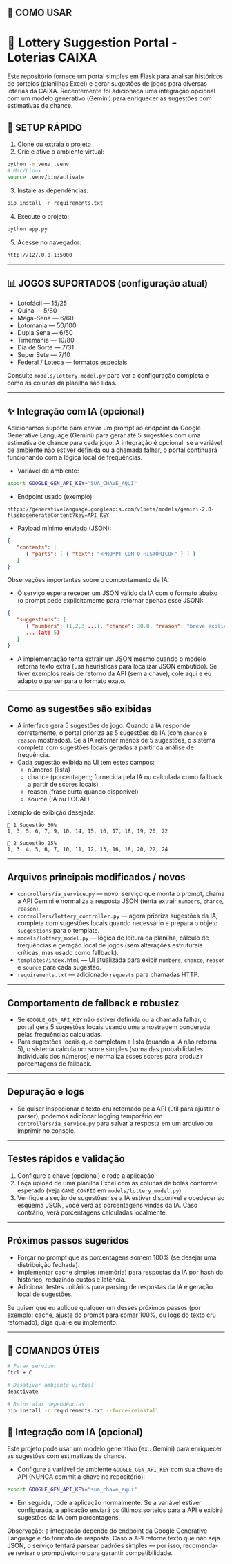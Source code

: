 ## 📁 COMO USAR

# 🎰 Lottery Suggestion Portal - Loterias CAIXA

Este repositório fornece um portal simples em Flask para analisar históricos de sorteios (planilhas Excel) e gerar sugestões de jogos para diversas loterias da CAIXA. Recentemente foi adicionada uma integração opcional com um modelo generativo (Gemini) para enriquecer as sugestões com estimativas de chance.

## 🚀 SETUP RÁPIDO

1. Clone ou extraia o projeto
2. Crie e ative o ambiente virtual:

```bash
python -m venv .venv
# Mac/Linux
source .venv/bin/activate
```

3. Instale as dependências:

```bash
pip install -r requirements.txt
```

4. Execute o projeto:

```bash
python app.py
```

5. Acesse no navegador:

```
http://127.0.0.1:5000
```

---

## 📊 JOGOS SUPORTADOS (configuração atual)

- Lotofácil — 15/25
- Quina — 5/80
- Mega-Sena — 6/60
- Lotomania — 50/100
- Dupla Sena — 6/50
- Timemania — 10/80
- Dia de Sorte — 7/31
- Super Sete — 7/10
- Federal / Loteca — formatos especiais

Consulte `models/lottery_model.py` para ver a configuração completa e como as colunas da planilha são lidas.

---

## ✨ Integração com IA (opcional)

Adicionamos suporte para enviar um prompt ao endpoint da Google Generative Language (Gemini) para gerar até 5 sugestões com uma estimativa de chance para cada jogo. A integração é opcional: se a variável de ambiente não estiver definida ou a chamada falhar, o portal continuará funcionando com a lógica local de frequências.

- Variável de ambiente:

```bash
export GOOGLE_GEN_API_KEY="SUA_CHAVE_AQUI"
```

- Endpoint usado (exemplo):

```
https://generativelanguage.googleapis.com/v1beta/models/gemini-2.0-flash:generateContent?key=API_KEY
```

- Payload mínimo enviado (JSON):

```json
{
   "contents": [
      { "parts": [ { "text": "<PROMPT COM O HISTÓRICO>" } ] }
   ]
}
```

Observações importantes sobre o comportamento da IA:

- O serviço espera receber um JSON válido da IA com o formato abaixo (o prompt pede explicitamente para retornar apenas esse JSON):

```json
{
   "suggestions": [
      { "numbers": [1,2,3,...], "chance": 30.0, "reason": "breve explicação" },
      ... (até 5)
   ]
}
```

- A implementação tenta extrair um JSON mesmo quando o modelo retorna texto extra (usa heurísticas para localizar JSON embutido). Se tiver exemplos reais de retorno da API (sem a chave), cole aqui e eu adapto o parser para o formato exato.

---

## Como as sugestões são exibidas

- A interface gera 5 sugestões de jogo. Quando a IA responde corretamente, o portal prioriza as 5 sugestões da IA (com `chance` e `reason` mostrados). Se a IA retornar menos de 5 sugestões, o sistema completa com sugestões locais geradas a partir da análise de frequência.
- Cada sugestão exibida na UI tem estes campos:
   - números (lista)
   - chance (porcentagem; fornecida pela IA ou calculada como fallback a partir de scores locais)
   - reason (frase curta quando disponível)
   - source (IA ou LOCAL)

Exemplo de exibição desejada:

```
🎲 1 Sugestão 30%
1, 3, 5, 6, 7, 9, 10, 14, 15, 16, 17, 18, 19, 20, 22

🎲 2 Sugestão 25%
1, 3, 4, 5, 6, 7, 10, 11, 12, 13, 16, 18, 20, 22, 24
```

---

## Arquivos principais modificados / novos

- `controllers/ia_service.py` — novo: serviço que monta o prompt, chama a API Gemini e normaliza a resposta JSON (tenta extrair `numbers`, `chance`, `reason`).
- `controllers/lottery_controller.py` — agora prioriza sugestões da IA, completa com sugestões locais quando necessário e prepara o objeto `suggestions` para o template.
- `models/lottery_model.py` — lógica de leitura da planilha, cálculo de frequências e geração local de jogos (sem alterações estruturais críticas, mas usado como fallback).
- `templates/index.html` — UI atualizada para exibir `numbers`, `chance`, `reason` e `source` para cada sugestão.
- `requirements.txt` — adicionado `requests` para chamadas HTTP.

---

## Comportamento de fallback e robustez

- Se `GOOGLE_GEN_API_KEY` não estiver definida ou a chamada falhar, o portal gera 5 sugestões locais usando uma amostragem ponderada pelas frequências calculadas.
- Para sugestões locais que completam a lista (quando a IA não retorna 5), o sistema calcula um score simples (soma das probabilidades individuais dos números) e normaliza esses scores para produzir porcentagens de fallback.

---

## Depuração e logs

- Se quiser inspecionar o texto cru retornado pela API (útil para ajustar o parser), podemos adicionar logging temporário em `controllers/ia_service.py` para salvar a resposta em um arquivo ou imprimir no console.

---

## Testes rápidos e validação

1. Configure a chave (opcional) e rode a aplicação
2. Faça upload de uma planilha Excel com as colunas de bolas conforme esperado (veja `GAME_CONFIG` em `models/lottery_model.py`)
3. Verifique a seção de sugestões; se a IA estiver disponível e obedecer ao esquema JSON, você verá as porcentagens vindas da IA. Caso contrário, verá porcentagens calculadas localmente.

---

## Próximos passos sugeridos

- Forçar no prompt que as porcentagens somem 100% (se desejar uma distribuição fechada).  
- Implementar cache simples (memória) para respostas da IA por hash do histórico, reduzindo custos e latência.  
- Adicionar testes unitários para parsing de respostas da IA e geração local de sugestões.

Se quiser que eu aplique qualquer um desses próximos passos (por exemplo: cache, ajuste do prompt para somar 100%, ou logs do texto cru retornado), diga qual e eu implemento.

---

## 🔧 COMANDOS ÚTEIS

```bash
# Parar servidor
Ctrl + C

# Desativar ambiente virtual
deactivate

# Reinstalar dependências
pip install -r requirements.txt --force-reinstall
```


## 🤖 Integração com IA (opcional)

Este projeto pode usar um modelo generativo (ex.: Gemini) para enriquecer as sugestões com estimativas de chance.

- Configure a variável de ambiente `GOOGLE_GEN_API_KEY` com sua chave de API (NUNCA commit a chave no repositório):

```bash
export GOOGLE_GEN_API_KEY="sua_chave_aqui"
```

- Em seguida, rode a aplicação normalmente. Se a variável estiver configurada, a aplicação enviará os últimos sorteios para a API e exibirá sugestões da IA com porcentagens.

Observação: a integração depende do endpoint da Google Generative Language e do formato de resposta. Caso a API retorne texto que não seja JSON, o serviço tentará parsear padrões simples — por isso, recomenda-se revisar o prompt/retorno para garantir compatibilidade.